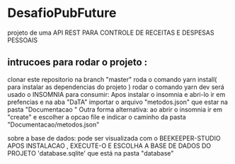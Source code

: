 # DesafioPubFuture
projeto de uma API REST  PARA CONTROLE DE RECEITAS  E DESPESAS PESSOAIS

## intrucoes para rodar o projeto :
clonar este repositorio na branch "master"
roda o comando  yarn install( para instalar as dependencias do projeto )
rodar o comando  yarn dev
será  usado o INSOMNIA para consumir:
Apos instalar o insomnia e abri-lo
ir em prefencias e na aba  "DaTA"  importar o arquivo "metodos.json" que estar na pasta "Documentacao "
Outra  forma alternativa: ao abrir o insomnia ir em "create" e escolher a opcao file e indicar o caminho da pasta "Documentacao/metodos.json"

sobre a base de dados:
pode ser visualizada com o BEEKEEPER-STUDIO
APOS INSTALACAO , EXECUTE-O  E ESCOLHA  A BASE DE DADOS DO PROJETO 'database.sqlite' que está na pasta  "database" 

